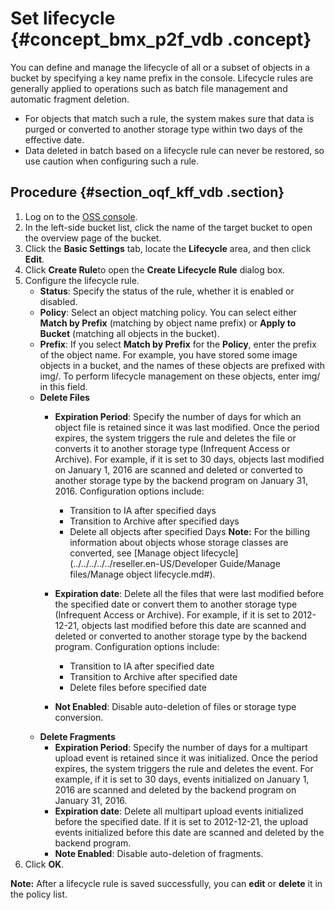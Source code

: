 # Set lifecycle {#concept_bmx_p2f_vdb .concept}

You can define and manage the lifecycle of all or a subset of objects in a bucket by specifying a key name prefix in the console. Lifecycle rules are generally applied to operations such as batch file management and automatic fragment deletion.

-   For objects that match such a rule, the system makes sure that data is purged or converted to another storage type within two days of the effective date.
-   Data deleted in batch based on a lifecycle rule can never be restored, so use caution when configuring such a rule.

## Procedure {#section_oqf_kff_vdb .section}

1.  Log on to the [OSS console](https://partners-intl.console.aliyun.com/#/oss).
2.  In the left-side bucket list, click the name of the target bucket to open the overview page of the bucket.
3.  Click the **Basic Settings** tab, locate the **Lifecycle** area, and then click **Edit**.
4.  Click **Create Rule**to open the **Create Lifecycle Rule** dialog box.
5.  Configure the lifecycle rule.
    -   **Status**: Specify the status of the rule, whether it is enabled or disabled.
    -   **Policy**: Select an object matching policy. You can select either **Match by Prefix** \(matching by object name prefix\) or **Apply to Bucket** \(matching all objects in the bucket\).
    -   **Prefix**: If you select **Match by Prefix** for the **Policy**, enter the prefix of the object name. For example, you have stored some image objects in a bucket, and the names of these objects are prefixed with img/. To perform lifecycle management on these objects, enter img/ in this field.
    -   **Delete Files**
        -   **Expiration Period**: Specify the number of days for which an object file is retained since it was last modified. Once the period expires, the system triggers the rule and deletes the file or converts it to another storage type \(Infrequent Access or Archive\). For example, if it is set to 30 days, objects last modified on January 1, 2016 are scanned and deleted or converted to another storage type by the backend program on January 31, 2016. Configuration options include:

            -   Transition to IA after specified days
            -   Transition to Archive after specified days
            -   Delete all objects after specified Days
            **Note:** For the billing information about objects whose storage classes are converted, see [Manage object lifecycle](../../../../../reseller.en-US/Developer Guide/Manage files/Manage object lifecycle.md#).

        -   **Expiration date**: Delete all the files that were last modified before the specified date or convert them to another storage type \(Infrequent Access or Archive\). For example, if it is set to 2012-12-21, objects last modified before this date are scanned and deleted or converted to another storage type by the backend program. Configuration options include:
            -   Transition to IA after specified date
            -   Transition to Archive after specified date
            -   Delete files before specified date
        -   **Not Enabled**: Disable auto-deletion of files or storage type conversion.
    -   **Delete Fragments**
        -   **Expiration Period**: Specify the number of days for a multipart upload event is retained since it was initialized. Once the period expires, the system triggers the rule and deletes the event. For example, if it is set to 30 days, events initialized on January 1, 2016 are scanned and deleted by the backend program on January 31, 2016.
        -   **Expiration date**: Delete all multipart upload events initialized before the specified date. If it is set to 2012-12-21, the upload events initialized before this date are scanned and deleted by the backend program.
        -   **Note Enabled**: Disable auto-deletion of fragments.
6.  Click **OK**.

**Note:** After a lifecycle rule is saved successfully, you can **edit** or **delete** it in the policy list.

